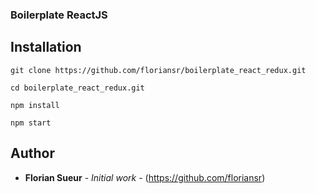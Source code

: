 ### Boilerplate ReactJS

## Installation

```
git clone https://github.com/floriansr/boilerplate_react_redux.git
```

```
cd boilerplate_react_redux.git
```

```
npm install
```

```
npm start
```

## Author

-   **Florian Sueur** - _Initial work_ - (https://github.com/floriansr)